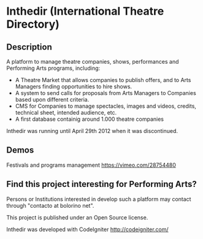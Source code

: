 Inthedir (International Theatre Directory)
==========================================

Description
------------------
A platform to manage theatre companies, shows, performances and Performing Arts programs, including:

* A Theatre Market that allows companies to publish offers, and to Arts Managers finding opportunities to hire shows.
* A system to send calls for proposals from Arts Managers to Companies based upon different criteria.
* CMS for Companies to manage spectacles, images and videos, credits, technical sheet, intended audience, etc.
* A first database containig around 1.000 theatre companies

Inthedir was running until April 29th 2012 when it was discontinued.

Demos
------------------
Festivals and programs management https://vimeo.com/28754480


Find this project interesting for Performing Arts?
------------------
Persons or Institutions interested in develop such a platform may contact through "contacto at bolorino net".

This project is published under an Open Source license.

Inthedir was developed with CodeIgniter http://codeigniter.com/